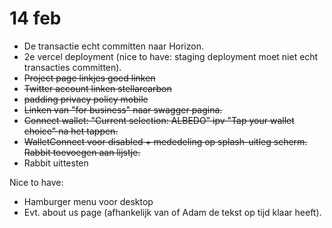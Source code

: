 # 14 feb

- De transactie echt committen naar Horizon.
- 2e vercel deployment (nice to have: staging deployment moet niet echt transacties committen).
- ~~Project page linkjes goed linken~~
- ~~Twitter account linken stellarcarbon~~
- ~~padding privacy policy mobile~~
- ~~Linken van "for business" naar swagger pagina.~~
- ~~Connect wallet: "Current selection: ALBEDO" ipv "Tap your wallet choice" na het tappen.~~
- ~~WalletConnect voor disabled + mededeling op splash-uitleg scherm. Rabbit toevoegen aan lijstje.~~
- Rabbit uittesten

Nice to have:

- Hamburger menu voor desktop
- Evt. about us page (afhankelijk van of Adam de tekst op tijd klaar heeft).

